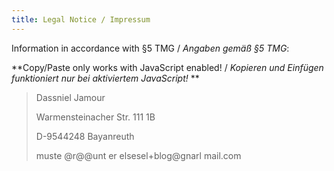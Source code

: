 ```yaml
---
title: Legal Notice / Impressum
---
```


Information in accordance with §5 TMG / *Angaben gemäß §5 TMG*:

<script type="text/javascript">
function makeMyInfoAccessible() {
  var elements = document.getElementsByClassName("not-my-info")
  for (var i = 0; i < elements.length; i++) {
    elements[i].innerHTML = "";
  }
}
</script>
<noscript>

**Copy/Paste only works with JavaScript enabled! / *Kopieren und Einfügen funktioniert nur bei aktiviertem JavaScript!* **

</noscript>
<div onmouseover="makeMyInfoAccessible()">

> D<span>a</span><span class="not-my-info">ss</span>niel
 J<span class="not-my-info">am</span>our
>
> Wa<span class="not-my-info" style="font-size: 0">sse fahren auf der
 Er</span>rmensteinacher <span>Str</span>. 11<span class="not-my-info">1
 </span>1B
>
> D-<span>9<span>5</span>4<span class="not-my-info">42</span>4</span>8
 B<span>ay</span><span class="not-my-info">an</span>reuth
>
> mus<span>t<span class="not-my-info">e &#64;r&#64;&#64;unt
 </span>er</span><span class="not-my-info">
 els</span>esel+blog&#64;g<span class="not-my-info">narl
 </span>ma<span>i</span>l.<span><span><span>co</span></span></span>m

</div>
